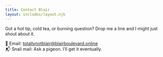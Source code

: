 ```yaml
---
title: Contact Blair
layout: includes/layout.njk
---
```

Got a hot tip, cold tea, or burning question? Drop me a line and I might just shout about it.

📧 Email: totallynotblair@blairboulevard.online  
📬 Snail mail: Ask a pigeon. I’ll get it eventually.
